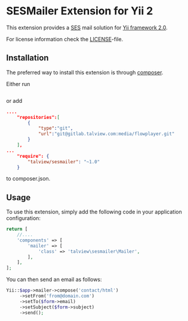SESMailer Extension for Yii 2
===============================

This extension provides a [SES](hhttps://aws.amazon.com/ses/) mail solution for [Yii framework 2.0](http://www.yiiframework.com).

For license information check the [LICENSE](LICENSE.md)-file.

Installation
------------

The preferred way to install this extension is through [composer](http://getcomposer.org/download/).

Either run

```
```

or add

```json
....
    "repositories":[
        {
            "type":"git",
            "url":"git@gitlab.talview.com:media/flowplayer.git"
        }
    ],
... 
    "require": {
        "talview/sesmailer": "~1.0"
    }
```

to composer.json.

Usage
-----

To use this extension,  simply add the following code in your application configuration:

```php
return [
    //....
    'components' => [
        'mailer' => [
            'class' => 'talview\sesmailer\Mailer',
        ],
    ],
];
```

You can then send an email as follows:

```php
Yii::$app->mailer->compose('contact/html')
     ->setFrom('from@domain.com')
     ->setTo($form->email)
     ->setSubject($form->subject)
     ->send();
```